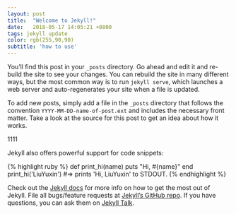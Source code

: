 ```yaml
---
layout: post
title:  "Welcome to Jekyll!"
date:   2018-05-17 14:05:21 +0800
tags: jekyll update
color: rgb(255,90,90)
subtitle: 'how to use'
---
```

You’ll find this post in your `_posts` directory. Go ahead and edit it and re-build the site to see your changes. You can rebuild the site in many different ways, but the most common way is to run `jekyll serve`, which launches a web server and auto-regenerates your site when a file is updated.

To add new posts, simply add a file in the `_posts` directory that follows the convention `YYYY-MM-DD-name-of-post.ext` and includes the necessary front matter. Take a look at the source for this post to get an idea about how it works.

1111

Jekyll also offers powerful support for code snippets:

{% highlight ruby %}
def print_hi(name)
  puts "Hi, #{name}"
end
print_hi('LiuYuxin')
#=> prints 'Hi, LiuYuxin' to STDOUT.
{% endhighlight %}

Check out the [Jekyll docs][jekyll-docs] for more info on how to get the most out of Jekyll. File all bugs/feature requests at [Jekyll’s GitHub repo][jekyll-gh]. If you have questions, you can ask them on [Jekyll Talk][jekyll-talk].

[jekyll-docs]: https://jekyllrb.com/docs/home
[jekyll-gh]:   https://github.com/jekyll/jekyll
[jekyll-talk]: https://talk.jekyllrb.com/
